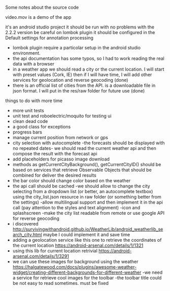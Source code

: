 Some notes about the source code

video.mov is a demo of the app

it's an android studio project it should be run with no problems with the 2.2.2 version
be careful on lombok plugin it should be configured in the Default settings for annotation processing

- lombok plugin require a particolar setup in the android studio environment.
- the api documentation has some typos, so I had to work reading the real data with a browser
- in a weather app we should read a city or the current location. I will start with preset values (Cork, IE)
then if I will have time, I will add other services for geolocation and reverse geocoding (done)
- there is an official list of cities from the API. is a downloadable file in json format.
I will put in the res/raw folder for future use (done)

things to do with more time
- more unit tests
- unit test and roboelectric/moquito for testing ui
- clean dead code
- a good class for exceptions
- progress bars
- manage current position from network or gps
- city selection with autocomplete
-the forecasts should be displayed with no repeated dates- we should read the current weather api and then compose the result with the forecast api
- add placeholders for picasso image download
- methods as getCurrentCityBackground(), getCurrentCityID() should be based on
services that retrieve Observable Objects that should be combined for deliver the desired results
- the bar color should change color based on the weather
- the api call should be cached
-we should allow to change the city selecting from a dropdown list (or better, an autocomplete textbox)
 using the city_list.json resource in raw folder (or something better from the settings)
-allow multilingual support and then implement it in the api call (pay attention to the styles and text alignment)
-icon and splashscreen
-make the city list readable from remote or use google API for reverse geocoding
- i discovered http://survivingwithandroid.github.io/WeatherLib/android_weatherlib_search_city.html
maybe I could implement it and save time
- adding a geolocation service like this one to retrieve the coordinates of the current location
https://android-arsenal.com/details/1/1321
- using this lib for current location retrivial
https://android-arsenal.com/details/1/3291
- we can use these images for background using the weather
https://halgatewood.com/docs/plugins/awesome-weather-widget/creating-different-backgrounds-for-different-weather
-we need a service for retrieve cool images for the toolbar
-the toolbar title could be not easy to read sometimes. must be fixed




